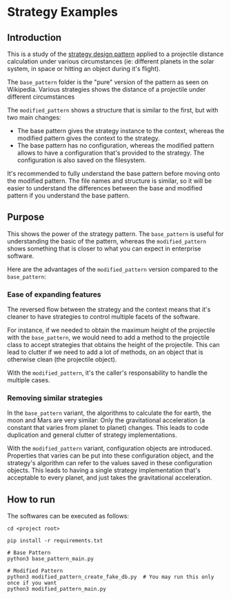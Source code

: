 # Strategy Examples

## Introduction
This is a study of the [strategy design pattern](https://en.wikipedia.org/wiki/Strategy_pattern) applied to a projectile distance calculation under various circumstances (ie: different planets in the solar system, in space or hitting an object during it's flight). 

The `base_pattern` folder is the "pure" version of the pattern as seen on Wikipedia. Various strategies shows the distance of a projectile under different circumstances

The `modified_pattern` shows a structure that is similar to the first, but with two main changes:

- The base pattern gives the strategy instance to the context, whereas the modified pattern gives the context to the strategy.
- The base pattern has no configuration, whereas the modified pattern allows to have a configuration that's provided to the strategy. The configuration is also saved on the filesystem.

It's recommended to fully understand the base pattern before moving onto the modified pattern. The file names and structure is similar, so it will be easier to understand the differences between the base and modified pattern if you understand the base pattern.

## Purpose

This shows the power of the strategy pattern. The `base_pattern` is useful for understanding the basic of the pattern, whereas the `modified_pattern` shows something that is closer to what you can expect in enterprise software.

Here are the advantages of the `modified_pattern` version compared to the `base_pattern`:

### Ease of expanding features 

The reversed flow between the strategy and the context means that it's cleaner to have strategies to control multiple facets of the software. 
  
For instance, if we needed to obtain the maximum height of the projectile with the `base_pattern`, we would need to add a method to the projectile class to accept strategies that obtains the height of the projectile. This can lead to clutter if we need to add a lot of methods, on an object that is otherwise clean (the projectile object). 

With the `modified_pattern`, it's the caller's responsability to handle the multiple cases.

### Removing similar strategies

In the `base_pattern` variant, the algorithms to calculate the for earth, the moon and Mars are very similar: Only the gravitational acceleration (a constant that varies from planet to planet) changes. This leads to code duplication and general clutter of strategy implementations.

With the `modified_pattern` variant, configuration objects are introduced. Properties that varies can be put into these configuration object, and the strategy's algorithm can refer to the values saved in these configuration objects. This leads to having a single strategy implementation that's acceptable to every planet, and just takes the gravitational acceleration.



## How to run

The softwares can be executed as follows:
```
cd <project root>

pip install -r requirements.txt

# Base Pattern
python3 base_pattern_main.py

# Modified Pattern
python3 modified_pattern_create_fake_db.py  # You may run this only once if you want
python3 modified_pattern_main.py

```
